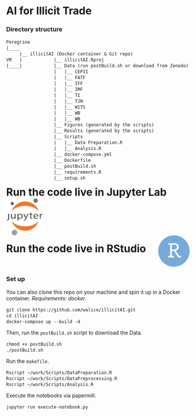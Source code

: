 # AI for Illicit Trade

### Directory structure
```
Peregrine
|____
     |__ illicitAI (Docker container & Git repo)
VM   |            |__ illicitAI.Rproj
|____|            |__ Data (run postBuild.sh or download from Zenodo)
                  |   |__ CEPII
                  |   |__ FATF
                  |   |__ IFF
                  |   |__ IMF
                  |   |__ TI
                  |   |__ TJN
                  |   |__ WITS
                  |   |__ WB
                  |   |__ WB
                  |__ Figures (generated by the scripts)
                  |__ Results (generated by the scripts)
                  |__ Scripts
                  |   |__ Data Preparation.R
                  |   |__ Analysis.R
                  |__ docker-compose.yml
                  |__ Dockerfile
                  |__ postBuild.sh
                  |__ requirements.R
                  |__ setup.sh
```

<div><span style="font-weight:bold;font-size:28px">Run the code live in Jupyter Lab&nbsp;&nbsp;&nbsp;&nbsp;&nbsp;</span><a href="https://mybinder.org/v2/gh/walice/illicitAI/dev?urlpath=lab"><img style="vertical-align:middle" src="https://raw.githubusercontent.com/devicons/devicon/master/icons/jupyter/jupyter-original-wordmark.svg" alt="Jupyter" width="100"/></a></div>

<div><span style="font-weight:bold;font-size:28px">Run the code live in RStudio&nbsp;&nbsp;&nbsp;&nbsp;&nbsp;</span><a href="https://mybinder.org/v2/gh/walice/illicitAI/dev?urlpath=rstudio"><img style="vertical-align:middle" src="https://raw.githubusercontent.com/devicons/devicon/master/icons/rstudio/rstudio-original.svg" alt="RStudio" width="85"/></a></div>


### Set up

You can also clone this repo on your machine and spin it up in a Docker container. *Requirements: docker*.

```
git clone https://github.com/walice/illicitAI.git
cd illicitAI
docker-compose up --build -d
```

Then, run the `postBuild.sh` script to download the Data.

```
chmod +x postBuild.sh
./postBuild.sh
```

Run the `makefile`.

```
Rscript ~/work/Scripts/DataPreparation.R
Rscript ~/work/Scripts/DataPreprocessing.R
Rscript ~/work/Scripts/Analysis.R
```

Execute the notebooks via papermill.

```
jupyter run execute-notebook.py
```
